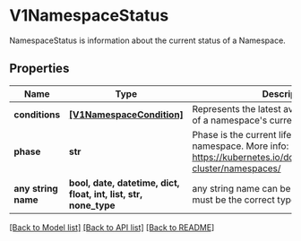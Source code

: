 # V1NamespaceStatus

NamespaceStatus is information about the current status of a Namespace.

## Properties
Name | Type | Description | Notes
------------ | ------------- | ------------- | -------------
**conditions** | [**[V1NamespaceCondition]**](V1NamespaceCondition.md) | Represents the latest available observations of a namespace&#39;s current state. | [optional] 
**phase** | **str** | Phase is the current lifecycle phase of the namespace. More info: https://kubernetes.io/docs/tasks/administer-cluster/namespaces/   | [optional] 
**any string name** | **bool, date, datetime, dict, float, int, list, str, none_type** | any string name can be used but the value must be the correct type | [optional]

[[Back to Model list]](../README.md#documentation-for-models) [[Back to API list]](../README.md#documentation-for-api-endpoints) [[Back to README]](../README.md)


